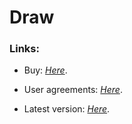 # Draw

### Links:

- Buy: [_Here_](https://afdian.net/@yzkrz_Draw).

- User agreements: [_Here_](https://github.com/yzkrz/Draw_files/blob/main/xy/0.md). 

- Latest version: [_Here_](https://github.com/yzkrz/Draw/releases/latest). 

